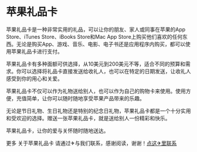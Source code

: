 # 苹果礼品卡

苹果礼品卡是一种非常实用的礼品，可以让你的朋友、家人或同事在苹果的App Store、iTunes Store、iBooks Store和Mac App Store上购买他们喜欢的任何东西。无论是购买App、游戏、音乐、电影、电子书还是应用程序内购买，都可以使用苹果礼品卡进行支付。

苹果礼品卡有多种面额可供选择，从10美元到200美元不等，适合不同的预算和需求。你可以选择将礼品卡直接发送给收礼人，也可以在特定的日期发送，让收礼人感受到你的用心和关爱。

苹果礼品卡不仅可以作为礼物送给别人，也可以作为自己的购物卡来使用。使用方便，充值简单，让你可以随时随地享受苹果产品带来的乐趣。

无论是节日礼物、生日礼物还是特别的纪念日礼物，苹果礼品卡都是一个十分实用和受欢迎的选择。赠送一张苹果礼品卡，就是送给别人一份精彩和快乐。

苹果礼品卡，让你的爱与关怀随时随地送达。

更多 关于苹果礼品卡 请通过✈与我们联系，感谢阅读，谢谢！[点这✈里联系](https://a.k02.cc)